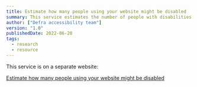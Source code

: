 ```yaml
---
title: Estimate how many people using your website might be disabled
summary: This service estimates the number of people with disabilities who use a website. It mainly uses percentages taken from the Government Digital Service accessibility personas.
author: ["Defra accessibility team"]
version: "1.0"
publishedDate: 2022-06-20
tags:
  - research
  - resource
---
```


This service is on a separate website:

[Estimate how many people using your website might be disabled](https://how-many.herokuapp.com/)
